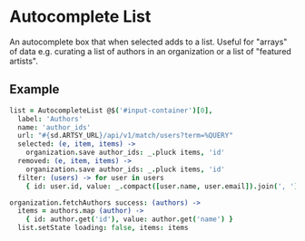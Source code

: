 # Autocomplete List

An autocomplete box that when selected adds to a list. Useful for "arrays" of data e.g. curating a list of authors in an organization or a list of "featured artists".

## Example

````coffeescript
list = AutocompleteList @$('#input-container')[0],
  label: 'Authors'
  name: 'author_ids'
  url: "#{sd.ARTSY_URL}/api/v1/match/users?term=%QUERY"
  selected: (e, item, items) ->
    organization.save author_ids: _.pluck items, 'id'
  removed: (e, item, items) ->
    organization.save author_ids: _.pluck items, 'id'
  filter: (users) -> for user in users
    { id: user.id, value: _.compact([user.name, user.email]).join(', ') }

organization.fetchAuthors success: (authors) ->
  items = authors.map (author) ->
    { id: author.get('id'), value: author.get('name') }
  list.setState loading: false, items: items
````
